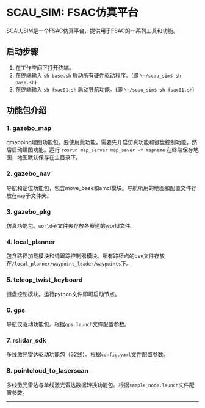 # SCAU_SIM: FSAC仿真平台

SCAU_SIM是一个FSAC仿真平台，提供用于FSAC的一系列工具和功能。

## 启动步骤

1. 在工作空间下打开终端。
2. 在终端输入 `sh base.sh` 启动所有硬件驱动程序。(即 `\~/scau_sim$ sh base.sh`)
3. 在终端输入 `sh fsac01.sh` 启动导航功能。(即 `\~/scau_sim$ sh fsac01.sh`)

## 功能包介绍

### 1. gazebo_map

gmapping建图功能包。要使用此功能，需要先开启仿真功能和键盘控制功能，然后启动建图功能。运行 `rosrun map_server map_saver -f mapname` 在终端保存地图，地图默认保存在主目录下。

### 2. gazebo_nav

导航和定位功能包，包含move_base和amcl模块。导航所用的地图和配置文件存放在`map`子文件夹。

### 3. gazebo_pkg

仿真功能包。`world`子文件夹存放各赛道的world文件。

### 4. local_planner

包含路径加载模块和纯跟踪控制器模块。所有路径点的csv文件存放在`/local_planner/waypoint_loader/waypoints`下。

### 5. teleop_twist_keyboard

键盘控制模块。运行python文件即可启动节点。

### 6. gps

导航仪驱动功能包。根据`gps.launch`文件配置参数。

### 7. rslidar_sdk

多线激光雷达驱动功能包（32线）。根据`config.yaml`文件配置参数。

### 8. pointcloud_to_laserscan

多线激光雷达与单线激光雷达数据转换功能包。根据`sample_node.launch`文件配置参数。

---

